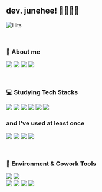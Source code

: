 
## dev. junehee! 👩🏻‍💻✨

![Hits](https://hits.seeyoufarm.com/api/count/incr/badge.svg?url=https%3A%2F%2Fgithub.com%2Fdev-junehee&count_bg=%23000000&title_bg=%23000000&icon=github.svg&icon_color=%23E7E7E7&title=Hits&edge_flat=false)

<br />

### 👀 About me
<a href="mailto:dev.junehee@gmail.com"><img src="https://img.shields.io/badge/Gmail-EA4335?style=flat&logo=Gmail&logoColor=white"/></a>
<a href="https://velog.io/@devjunehee/"><img src="https://img.shields.io/badge/Velog-20C997?style=flat&logo=Velog&logoColor=white"/></a>
<a href=""><img src="https://img.shields.io/badge/Notion-FFFFFF?style=flat&logo=Notion&logoColor=black"/></a>
<a href="https://www.instagram.com/126.106/"><img src="https://img.shields.io/badge/Instagram-E4405F?style=flat&logo=Instagram&logoColor=white"/></a>

<br />

### 💻 Studying Tech Stacks
<img src="https://img.shields.io/badge/HTML5-E34F26?style=flat&logo=HTML5&logoColor=white"/></a>
<img src="https://img.shields.io/badge/CSS3-1572B6?style=flat&logo=CSS3&logoColor=white"/></a>
<img src="https://img.shields.io/badge/Sass-CC6699?style=flat&logo=Sass&logoColor=white"/></a>
<img src="https://img.shields.io/badge/JavaScript-F7DF1E?style=flat&logo=JavaScript&logoColor=white"/></a>
<img src="https://img.shields.io/badge/React-61DAFB?style=flat&logo=React&logoColor=white"/></a>
<img src="https://img.shields.io/badge/TypeScript-3178C6?style=flat&logo=TypeScript&logoColor=white"/></a>
### and I've used at least once
<img src="https://img.shields.io/badge/Python-3776AB?style=flat&logo=Python&logoColor=white"/></a>
<img src="https://img.shields.io/badge/MongoDB-47A248?style=flat&logo=MongoDB&logoColor=white"/></a>
<img src="https://img.shields.io/badge/Amazon AWS-232F3E?style=flat&logo=Amazon AWS&logoColor=white"/></a>
<img src="https://img.shields.io/badge/Node.js-339933?style=flat&logo=Node.js&logoColor=white"/></a>

<br />

### 🤝 Environment & Cowork Tools
<img src="https://img.shields.io/badge/MacOS-000000?style=flat&logo=Apple&logoColor=white"/></a>
<img src="https://img.shields.io/badge/Visual Studio Code-007ACC?style=flat&logo=Visual Studio Code&logoColor=white"/></a>
<br />
<img src="https://img.shields.io/badge/Git-F05032?style=flat&logo=Git&logoColor=white"/></a>
<img src="https://img.shields.io/badge/GitHub-181717?style=flat&logo=GitHub&logoColor=white"/></a>
<img src="https://img.shields.io/badge/Slack-4A154B?style=flat&logo=Slack&logoColor=white"/></a>
<img src="https://img.shields.io/badge/Discord-5865F2?style=flat&logo=Discord&logoColor=white"/></a>


<br />
<br />

<!-- [![Top Langs](https://github-readme-stats.vercel.app/api/top-langs/?username=dev-junehee)](https://github.com/dev-junehee/github-readme-stats) -->
<br />
<!-- [![Anurag's GitHub stats](https://github-readme-stats.vercel.app/api?username=dev-junehee)](https://github.com/dev-junehee/github-readme-stats) -->
